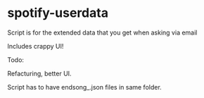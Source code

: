 # spotify-userdata

Script is for the extended data that you get when asking via email

Includes crappy UI!

Todo:

Refacturing, better UI.

Script has to have endsong_.json files in same folder.
